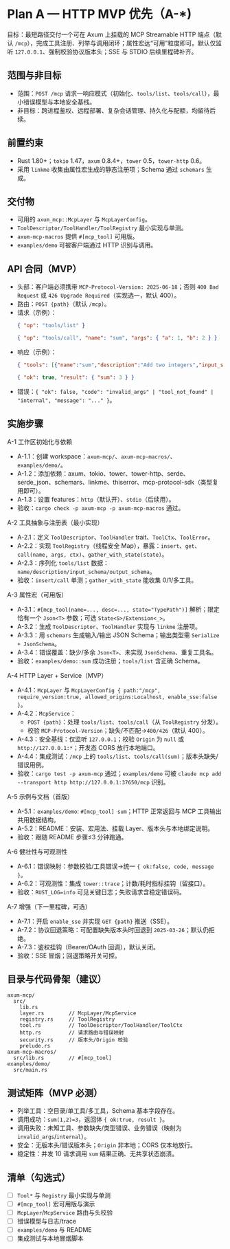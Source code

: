 # Plan A — HTTP MVP 优先（A-*)

目标：最短路径交付一个可在 Axum 上挂载的 MCP Streamable HTTP 端点（默认 `/mcp`），完成工具注册、列举与调用闭环；属性宏达“可用”粒度即可。默认仅监听 `127.0.0.1`、强制校验协议版本头；SSE 与 STDIO 后续里程碑补齐。

## 范围与非目标
- 范围：`POST /mcp` 请求—响应模式（初始化、`tools/list`、`tools/call`），最小错误模型与本地安全基线。
- 非目标：跨进程鉴权、远程部署、复杂会话管理、持久化与配额，均留待后续。

## 前置约束
- Rust 1.80+；`tokio` 1.47，`axum` 0.8.4+，`tower` 0.5，`tower-http` 0.6。
- 采用 `linkme` 收集由属性宏生成的静态注册项；Schema 通过 `schemars` 生成。

## 交付物
- 可用的 `axum_mcp::McpLayer` 与 `McpLayerConfig`。
- `ToolDescriptor/ToolHandler/ToolRegistry` 最小实现与单测。
- `axum-mcp-macros` 提供 `#[mcp_tool]` 可用版。
- `examples/demo` 可被客户端通过 HTTP 识别与调用。

## API 合同（MVP）
- 头部：客户端必须携带 `MCP-Protocol-Version: 2025-06-18`；否则 `400 Bad Request` 或 `426 Upgrade Required`（实现选一，默认 400）。
- 路由：`POST {path}`（默认 `/mcp`）。
- 请求（示例）：
  ```json
  { "op": "tools/list" }
  ```
  ```json
  { "op": "tools/call", "name": "sum", "args": { "a": 1, "b": 2 } }
  ```
- 响应（示例）：
  ```json
  { "tools": [{"name":"sum","description":"Add two integers","input_schema":{...},"output_schema":{...}}] }
  ```
  ```json
  { "ok": true, "result": { "sum": 3 } }
  ```
- 错误：`{ "ok": false, "code": "invalid_args" | "tool_not_found" | "internal", "message": "..." }`。

## 实施步骤

A-1 工作区初始化与依赖
- A-1.1：创建 workspace：`axum-mcp/`、`axum-mcp-macros/`、`examples/demo/`。
- A-1.2：添加依赖：axum、tokio、tower、tower-http、serde、serde_json、schemars、linkme、thiserror、mcp-protocol-sdk（类型复用即可）。
- A-1.3：设置 features：`http`（默认开）、`stdio`（后续用）。
- 验收：`cargo check -p axum-mcp -p axum-mcp-macros` 通过。

A-2 工具抽象与注册表（最小实现）
- A-2.1：定义 `ToolDescriptor`、`ToolHandler` trait、`ToolCtx`、`ToolError`。
- A-2.2：实现 `ToolRegistry`（线程安全 Map），暴露：`insert`、`get`、`call(name, args, ctx)`、`gather_with_state(state)`。
- A-2.3：序列化 `tools/list` 数据：`name/description/input_schema/output_schema`。
- 验收：`insert/call` 单测；`gather_with_state` 能收集 0/1/多工具。

A-3 属性宏（可用版）
- A-3.1：`#[mcp_tool(name=..., desc=..., state="TypePath")]` 解析；限定恰有一个 `Json<T>` 参数；可选 `State<S>/Extension<_>`。
- A-3.2：生成 `ToolDescriptor`、`ToolHandler` 实现与 `linkme` 注册项。
- A-3.3：用 `schemars` 生成输入/输出 JSON Schema；输出类型需 `Serialize + JsonSchema`。
- A-3.4：错误覆盖：缺少/多余 `Json<T>`、未实现 `JsonSchema`、重复工具名。
- 验收：`examples/demo::sum` 成功注册；`tools/list` 含正确 Schema。

A-4 HTTP Layer + Service（MVP）
- A-4.1：`McpLayer` 与 `McpLayerConfig { path:"/mcp", require_version:true, allowed_origins:Localhost, enable_sse:false }`。
- A-4.2：`McpService`：
  - `POST {path}`：处理 `tools/list`、`tools/call`（从 `ToolRegistry` 分发）。
  - 校验 `MCP-Protocol-Version`；缺失/不匹配→`400/426`（默认 400）。
- A-4.3：安全基线：仅监听 `127.0.0.1`；校验 `Origin` 为 `null` 或 `http://127.0.0.1:*`；开发态 CORS 放行本地端口。
- A-4.4：集成测试：`/mcp` 上的 `tools/list`、`tools/call(sum)`；版本头缺失/错误用例。
- 验收：`cargo test -p axum-mcp` 通过；`examples/demo` 可被 `claude mcp add --transport http http://127.0.0.1:37650/mcp` 识别。

A-5 示例与文档（首版）
- A-5.1：`examples/demo`: `#[mcp_tool] sum`；HTTP 正常返回与 MCP 工具输出共用数据结构。
- A-5.2：README：安装、宏用法、挂载 Layer、版本头与本地绑定说明。
- 验收：跟随 README 步骤≤3 分钟跑通。

A-6 健壮性与可观测性
- A-6.1：错误映射：参数校验/工具错误→统一 `{ ok:false, code, message }`。
- A-6.2：可观测性：集成 `tower::trace`；计数/耗时指标挂钩（留接口）。
- 验收：`RUST_LOG=info` 可见关键日志；失败请求含稳定错误码。

A-7 增强（下一里程碑，可选）
- A-7.1：开启 `enable_sse` 并实现 `GET {path}` 推送（SSE）。
- A-7.2：协议回退策略：可配置缺失版本头时回退到 `2025-03-26`；默认仍拒绝。
- A-7.3：鉴权挂钩（Bearer/OAuth 回调），默认关闭。
- 验收：SSE 冒烟；回退策略开关可控。

## 目录与代码骨架（建议）
```
axum-mcp/
  src/
    lib.rs
    layer.rs        // McpLayer/McpService
    registry.rs     // ToolRegistry
    tool.rs         // ToolDescriptor/ToolHandler/ToolCtx
    http.rs         // 请求路由与错误映射
    security.rs     // 版本头/Origin 校验
    prelude.rs
axum-mcp-macros/
  src/lib.rs        // #[mcp_tool]
examples/demo/
  src/main.rs
```

## 测试矩阵（MVP 必测）
- 列举工具：空目录/单工具/多工具，Schema 基本字段存在。
- 调用成功：`sum(1,2)=3`，返回体 `{ ok:true, result }`。
- 调用失败：未知工具、参数缺失/类型错误、业务错误（映射为 `invalid_args`/`internal`）。
- 安全：无版本头/错误版本头；`Origin` 非本地；CORS 仅本地放行。
- 稳定性：并发 10 请求调用 `sum` 结果正确、无共享状态崩溃。

## 清单（勾选式）
- [ ] `Tool*` 与 `Registry` 最小实现与单测
- [ ] `#[mcp_tool]` 宏可用版与演示
- [ ] `McpLayer`/`McpService` 路由与头校验
- [ ] 错误模型与日志/trace
- [ ] `examples/demo` 与 README
- [ ] 集成测试与本地冒烟脚本

